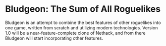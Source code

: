 # Bludgeon: The Sum of All Roguelikes

Bludgeon is an attempt to combine the best features of other roguelikes
into one game, written from scratch and utilizing modern technologies.
Version 1.0 will be a near-feature-complete clone of Nethack, and from
there Bludgeon will start incorporating other features.
